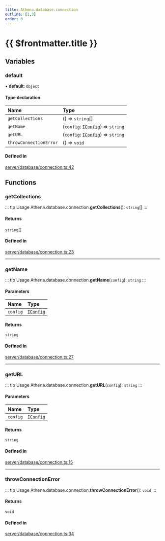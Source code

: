 ```yaml
---
title: Athena.database.connection
outline: [1,3]
order: 0
---
```


# {{ $frontmatter.title }}


## Variables

### default

• **default**: `Object`

#### Type declaration

| Name | Type |
| :------ | :------ |
| `getCollections` | () => `string`[] |
| `getName` | (`config`: [`IConfig`](../interfaces/server_interface_iConfig_IConfig.md)) => `string` |
| `getURL` | (`config`: [`IConfig`](../interfaces/server_interface_iConfig_IConfig.md)) => `string` |
| `throwConnectionError` | () => `void` |

#### Defined in

[server/database/connection.ts:42](https://github.com/Stuyk/altv-athena/blob/6c506bf/src/core/server/database/connection.ts#L42)

## Functions

### getCollections

::: tip Usage
Athena.database.connection.**getCollections**(): `string`[]
:::

#### Returns

`string`[]

#### Defined in

[server/database/connection.ts:23](https://github.com/Stuyk/altv-athena/blob/6c506bf/src/core/server/database/connection.ts#L23)

___

### getName

::: tip Usage
Athena.database.connection.**getName**(`config`): `string`
:::

#### Parameters

| Name | Type |
| :------ | :------ |
| `config` | [`IConfig`](../interfaces/server_interface_iConfig_IConfig.md) |

#### Returns

`string`

#### Defined in

[server/database/connection.ts:27](https://github.com/Stuyk/altv-athena/blob/6c506bf/src/core/server/database/connection.ts#L27)

___

### getURL

::: tip Usage
Athena.database.connection.**getURL**(`config`): `string`
:::

#### Parameters

| Name | Type |
| :------ | :------ |
| `config` | [`IConfig`](../interfaces/server_interface_iConfig_IConfig.md) |

#### Returns

`string`

#### Defined in

[server/database/connection.ts:15](https://github.com/Stuyk/altv-athena/blob/6c506bf/src/core/server/database/connection.ts#L15)

___

### throwConnectionError

::: tip Usage
Athena.database.connection.**throwConnectionError**(): `void`
:::

#### Returns

`void`

#### Defined in

[server/database/connection.ts:34](https://github.com/Stuyk/altv-athena/blob/6c506bf/src/core/server/database/connection.ts#L34)
